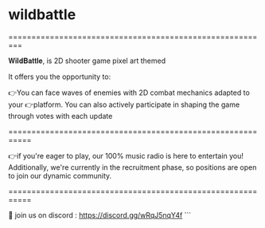 # wildbattle

=========================================================

𝐖𝐢𝐥𝐝𝐁𝐚𝐭𝐭𝐥𝐞, is 2D shooter game pixel art themed

It offers you the opportunity to:



👉You can face waves of enemies with 2D combat mechanics adapted to your 👉platform. You can also actively participate in shaping the game through votes with each update

===========================================================

👉if you're eager to play, our 100% music radio is here to entertain you! Additionally,  we're currently in the recruitment phase, so positions are open to join our dynamic community.

===========================================================

📌 join us on discord : https://discord.gg/wRqJ5nqY4f ```
